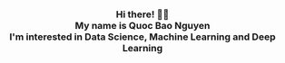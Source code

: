 
<div align="center">  
<h3>Hi there! 👋🤓<br>My name is Quoc Bao Nguyen<br>I'm interested in Data Science, Machine Learning and Deep Learning</h3>
  </div>
